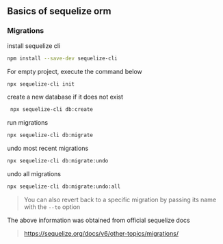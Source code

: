 ## Basics of sequelize orm

### Migrations

install sequelize cli

```.sh
npm install --save-dev sequelize-cli
```

For empty project, execute the command below

```.sh
npx sequelize-cli init
```

create a new database if it does not exist

```.sh
 npx sequelize-cli db:create
```

run migrations

```.sh
npx sequelize-cli db:migrate
```

undo most recent migrations

```.sh
npx sequelize-cli db:migrate:undo
```

undo all migrations

```.sh
npx sequelize-cli db:migrate:undo:all
```

> You can also revert back to a specific migration by passing its name with the `--to` option

The above information was obtained from official sequelize docs

> https://sequelize.org/docs/v6/other-topics/migrations/
